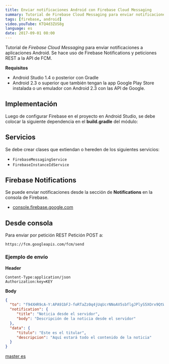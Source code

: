 ```yaml
---
title: Enviar notificaciones Android con Firebase Cloud Messaging
summary: Tutorial de Firebase Cloud Messaging para enviar notificaciones a aplicaciones Android. 
tags: [firebase, android]
video.youTube: KTQ4d3ZUS8g
language: es
date: 2017-09-01 08:00
---
```


Tutorial de _Firebase Cloud Messaging_ para enviar notificaciones a aplicaciones Android. Se hace uso de Firebase Notifications y peticiones REST a la API de FCM.

__Requisitos__

* Android Studio 1.4 o posterior con Gradle
* Android 2.3 o superior que también tengan la app Google Play Store instalada o un emulador con Android 2.3 con las API de Google.

## Implementación

Luego de configurar Firebase en el proyecto en Android Studio, se debe colocar la siguiente dependencia en el **build.gradle** del módulo:

## Servicios
Se debe crear clases que extiendan o hereden de los siguientes servicios:

* `FirebaseMessagingService`
* `FirebaseInstanceIdService`

## Firebase Notifications

Se puede enviar notificaciones desde la sección de **Notifications** en la consola de Firebase.

* [console.firebase.google.com](https://console.firebase.google.com/) 

## Desde consola

Para enviar por petición REST Petición POST a:

```
https://fcm.googleapis.com/fcm/send
```

### Ejemplo de envío

__Header__

```
Content-Type:application/json
Authorization:key=KEY
```

__Body__

```json
{
  "to": "f94XHR9cA-Y:APA91bFJ-foRTaZz0q4jUqUcrNNoAV5sbflgJPlyS5XOrx9QtWWlPdzQfhAhLMgL5_kAVxBUcbfboyErEZ4vMVPKVpzsHfp0yAOJGHlyRMURbOLJrj1da1PC8kuHtdi8lMvnpVE6eVS2",
  "notification": {
     "title": "Noticia desde el servidor",
     "body": "Descripción de la noticia desde el servidor"
  },
  "data": {
     "titulo": "Este es el titular",
     "descripcion": "Aquí estará todo el contenido de la noticia"
  }
}
```

[master es](https://github.com/alvareztech/EjemploFCM) 
